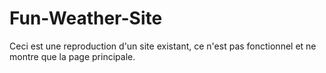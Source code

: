 # Fun-Weather-Site
Ceci est une reproduction d'un site existant, ce n'est pas fonctionnel et ne montre que la page principale.
